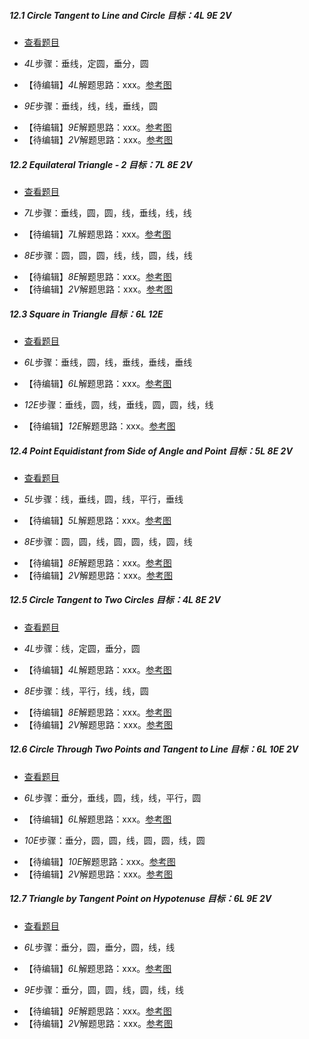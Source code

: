 ##### 12.1 Circle Tangent to Line and Circle *目标：4L 9E 2V*
- [查看题目](images/level/circle-tangent-c-l.png) 
+ *4L*步骤：垂线，定圆，垂分，圆
- 【待编辑】*4L*解题思路：xxx。[参考图](images/solved/12.1.4L.png)
+ *9E*步骤：垂线，线，线，垂线，圆
- 【待编辑】*9E*解题思路：xxx。[参考图](images/solved/12.1.9E.png)
- 【待编辑】*2V*解题思路：xxx。[参考图](images/solved/12.1.2V.png)


##### 12.2 Equilateral Triangle - 2 *目标：7L 8E 2V*
- [查看题目](images/level/equilateral3.png) 
+ *7L*步骤：垂线，圆，圆，线，垂线，线，线
- 【待编辑】*7L*解题思路：xxx。[参考图](images/solved/12.2.7L.png)
+ *8E*步骤：圆，圆，圆，线，线，圆，线，线
- 【待编辑】*8E*解题思路：xxx。[参考图](images/solved/12.2.8E.png)
- 【待编辑】*2V*解题思路：xxx。[参考图](images/solved/12.2.2V.png)


##### 12.3 Square in Triangle *目标：6L 12E*
- [查看题目](images/level/square-in-triangle.png) 
+ *6L*步骤：垂线，圆，线，垂线，垂线，垂线
- 【待编辑】*6L*解题思路：xxx。[参考图](images/solved/12.3.6L.png)
+ *12E*步骤：垂线，圆，线，垂线，圆，圆，线，线
- 【待编辑】*12E*解题思路：xxx。[参考图](images/solved/12.3.12E.png)


##### 12.4 Point Equidistant from Side of Angle and Point *目标：5L 8E 2V*
- [查看题目](images/level/equidistant2.png) 
+ *5L*步骤：线，垂线，圆，线，平行，垂线
- 【待编辑】*5L*解题思路：xxx。[参考图](images/solved/12.4.5L.png)
+ *8E*步骤：圆，圆，线，圆，圆，线，圆，线
- 【待编辑】*8E*解题思路：xxx。[参考图](images/solved/12.4.8E.png)
- 【待编辑】*2V*解题思路：xxx。[参考图](images/solved/12.4.2V.png)


##### 12.5 Circle Tangent to Two Circles *目标：4L 8E 2V*
- [查看题目](images/level/circle-tangent-c-c.png) 
+ *4L*步骤：线，定圆，垂分，圆
- 【待编辑】*4L*解题思路：xxx。[参考图](images/solved/12.5.4L.png)
+ *8E*步骤：线，平行，线，线，圆
- 【待编辑】*8E*解题思路：xxx。[参考图](images/solved/12.5.8E.png)
- 【待编辑】*2V*解题思路：xxx。[参考图](images/solved/12.5.2V.png)


##### 12.6 Circle Through Two Points and Tangent to Line *目标：6L 10E 2V*
- [查看题目](images/level/circle-tangent-p-p-l.png) 
+ *6L*步骤：垂分，垂线，圆，线，线，平行，圆
- 【待编辑】*6L*解题思路：xxx。[参考图](images/solved/12.6.6L.png)
+ *10E*步骤：垂分，圆，圆，线，圆，圆，线，圆
- 【待编辑】*10E*解题思路：xxx。[参考图](images/solved/12.6.10E.png)
- 【待编辑】*2V*解题思路：xxx。[参考图](images/solved/12.6.2V.png)


##### 12.7 Triangle by Tangent Point on Hypotenuse *目标：6L 9E 2V*
- [查看题目](images/level/r-tr-by-hyp-and-tangent-pt.png) 
+ *6L*步骤：垂分，圆，垂分，圆，线，线
- 【待编辑】*6L*解题思路：xxx。[参考图](images/solved/12.7.6L.png)
+ *9E*步骤：垂分，圆，圆，线，圆，线，线
- 【待编辑】*9E*解题思路：xxx。[参考图](images/solved/12.7.9E.png)
- 【待编辑】*2V*解题思路：xxx。[参考图](images/solved/12.7.2V.png)

